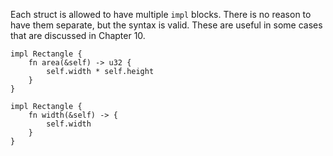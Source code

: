 Each struct is allowed to have multiple `impl` blocks. There is no reason to have them separate, but the syntax is valid. These are useful in some cases that are discussed in Chapter 10.

```
impl Rectangle {
    fn area(&self) -> u32 {
        self.width * self.height
    }
}

impl Rectangle {
    fn width(&self) -> {
        self.width
    }
}
```